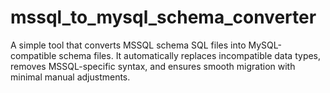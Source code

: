 # mssql_to_mysql_schema_converter
A simple tool that converts MSSQL schema SQL files into MySQL-compatible schema files. It automatically replaces incompatible data types, removes MSSQL-specific syntax, and ensures smooth migration with minimal manual adjustments.
